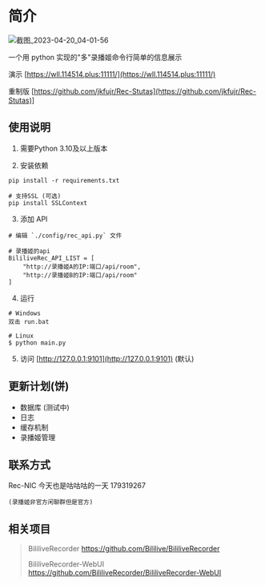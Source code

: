 # 简介

![截图_2023-04-20_04-01-56](https://user-images.githubusercontent.com/39889850/233187311-206378ae-4770-404d-bbf2-45a6cf0ec491.png)


一个用 python 实现的"多"录播姬命令行简单的信息展示

演示 [https://wll.114514.plus:11111/](https://wll.114514.plus:11111/)

重制版 [https://github.com/jkfujr/Rec-Stutas](https://github.com/jkfujr/Rec-Stutas)]

## 使用说明

1. 需要Python 3.10及以上版本

2. 安装依赖

```
pip install -r requirements.txt

# 支持SSL (可选)
pip install SSLContext
```

3. 添加 API

```
# 编辑 `./config/rec_api.py` 文件

# 录播姬的api
BililiveRec_API_LIST = [
    "http://录播姬A的IP:端口/api/room",
    "http://录播姬B的IP:端口/api/room"
]
```

4. 运行

```
# Windows
双击 run.bat

# Linux
$ python main.py
```

5. 访问 [http://127.0.0.1:9101](http://127.0.0.1:9101) (默认)



## 更新计划(饼)

- 数据库 (测试中)
- 日志
- 缓存机制
- 录播姬管理

## 联系方式

Rec-NIC 今天也是咕咕咕的一天 179319267

    (录播姬非官方闲聊群但是官方)

## 相关项目

> BililiveRecorder https://github.com/Bililive/BililiveRecorder
> 
> BililiveRecorder-WebUI https://github.com/BililiveRecorder/BililiveRecorder-WebUI

